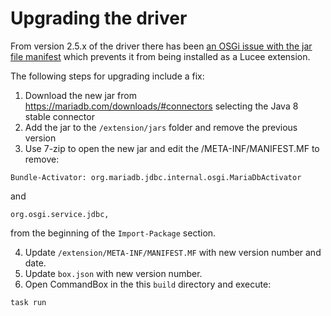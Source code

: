 # Upgrading the driver

From version 2.5.x of the driver there has been [an OSGi issue with the jar file manifest](https://github.com/cfsimplicity/lucee-mariadb/issues/1) which prevents it from being installed as a Lucee extension.

The following steps for upgrading include a fix:

1. Download the new jar from https://mariadb.com/downloads/#connectors selecting the Java 8 stable connector
2. Add the jar to the `/extension/jars` folder and remove the previous version
3. Use 7-zip to open the new jar and edit the /META-INF/MANIFEST.MF to remove:
```
Bundle-Activator: org.mariadb.jdbc.internal.osgi.MariaDbActivator
```
and
```
org.osgi.service.jdbc,
```
from the beginning of the `Import-Package` section.

4. Update `/extension/META-INF/MANIFEST.MF` with new version number and date.
5. Update `box.json` with new version number.
6. Open CommandBox in the this `build` directory and execute:
```
task run
```